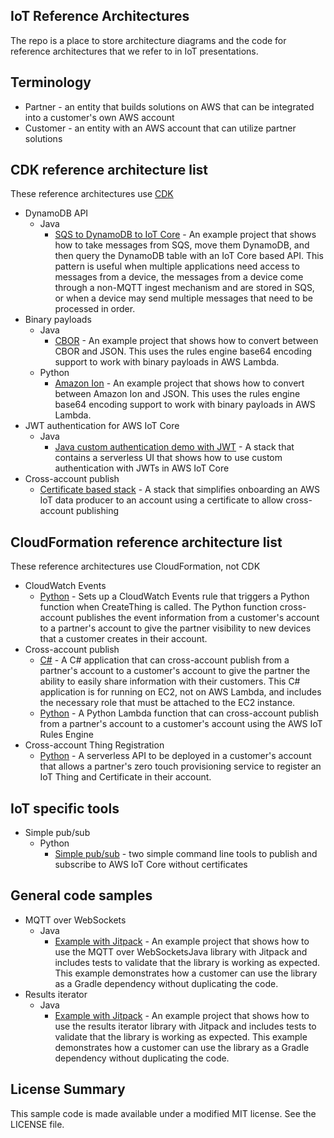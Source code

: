 ## IoT Reference Architectures

The repo is a place to store architecture diagrams and the code for reference architectures that we refer to in IoT
presentations.

## Terminology

- Partner - an entity that builds solutions on AWS that can be integrated into a customer's own AWS account
- Customer - an entity with an AWS account that can utilize partner solutions

## CDK reference architecture list

These reference architectures use [CDK](https://aws.amazon.com/cdk/)

- DynamoDB API
    - Java
        - [SQS to DynamoDB to IoT Core](dynamodb-api/java) - An example project that shows how to take messages from
          SQS, move them DynamoDB, and then query the DynamoDB table with an IoT Core based API. This pattern is useful
          when multiple applications need access to messages from a device, the messages from a device come through a
          non-MQTT ingest mechanism and are stored in SQS, or when a device may send multiple messages that need to be
          processed in order.
- Binary payloads
    - Java
        - [CBOR](cbor-stack) - An example project that shows how to convert between CBOR and JSON. This uses
          the rules engine base64 encoding support to work with binary payloads in AWS Lambda.
    - Python
        - [Amazon Ion](amazon-ion-stack) - An example project that shows how to convert between Amazon Ion and
          JSON. This uses the rules engine base64 encoding support to work with binary payloads in AWS Lambda.
- JWT authentication for AWS IoT Core
    - Java
        - [Java custom authentication demo with JWT](serverless-ui/jwt-stack) - A stack that contains a serverless UI
          that shows how to use custom authentication with JWTs in AWS IoT Core
- Cross-account publish
    - [Certificate based stack](cross-account-publish/certificate-based-stack) - A stack that simplifies onboarding an
      AWS IoT data producer to an account using a certificate to allow cross-account publishing

## CloudFormation reference architecture list

These reference architectures use CloudFormation, not CDK

- CloudWatch Events
    - [Python](cloudwatch-events/python) - Sets up a CloudWatch Events rule that triggers a Python function when
      CreateThing is called. The Python function cross-account publishes the event information from a customer's account
      to a partner's account to give the partner visibility to new devices that a customer creates in their account.
- Cross-account publish
    - [C#](cross-account-publish/c-sharp) - A C# application that can cross-account publish from a partner's account to
      a customer's account to give the partner the ability to easily share information with their customers. This C#
      application is for running on EC2, not on AWS Lambda, and includes the necessary role that must be attached to the
      EC2 instance.
    - [Python](cross-account-publish/python) - A Python Lambda function that can cross-account publish from a partner's
      account to a customer's account using the AWS IoT Rules Engine
- Cross-account Thing Registration
    - [Python](cross-account-register-ztp/python) - A serverless API to be deployed in a customer's account that allows a 
      partner's zero touch provisioning service to register an IoT Thing and Certificate in their account.

## IoT specific tools

- Simple pub/sub
    - Python
        - [Simple pub/sub](tools/simple-pub-sub) - two simple command line tools to publish and subscribe to AWS IoT
          Core without certificates

## General code samples

- MQTT over WebSockets
    - Java
        - [Example with Jitpack](mqtt-over-websockets-jitpack) - An example project that shows how to use the MQTT over
          WebSocketsJava library with Jitpack and includes tests to validate that the library is working as expected.
          This example demonstrates how a customer can use the library as a Gradle dependency without duplicating the
          code.
- Results iterator
    - Java
        - [Example with Jitpack](results-iterator-jitpack) - An example project that shows how to use the results
          iterator library with Jitpack and includes tests to validate that the library is working as expected. This
          example demonstrates how a customer can use the library as a Gradle dependency without duplicating the code.

## License Summary

This sample code is made available under a modified MIT license. See the LICENSE file.
